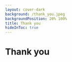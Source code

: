 ```yaml
---
layout: cover-dark
background: /thank_you.jpeg
backgroundPosition: 20% 100%
title: Thank you
hideInToc: true
---
```


<!-- issue in theme. See: https://github.com/xebia/presentation-templates/issues/12 -->
<h1 class="h-auto! mt--170px"> Thank you</h1>

<br/>

<QRCode class="ml-40px"
  :value="`https://presentations.harrybin.de/${$slidev.configs.routeAlias}/`"
  :width="250"
  :height="250"
  image="logo.svg"
/>

<!-- 
Thank you for joining this session. 
I hope you are inspired to explore Dev-Containers further.  
-->

